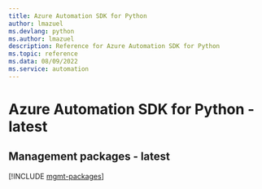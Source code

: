 ```yaml
---
title: Azure Automation SDK for Python
author: lmazuel
ms.devlang: python
ms.author: lmazuel
description: Reference for Azure Automation SDK for Python
ms.topic: reference
ms.data: 08/09/2022
ms.service: automation
---
```

# Azure Automation SDK for Python - latest

## Management packages - latest
[!INCLUDE [mgmt-packages](automation-mgmt-index.md)]